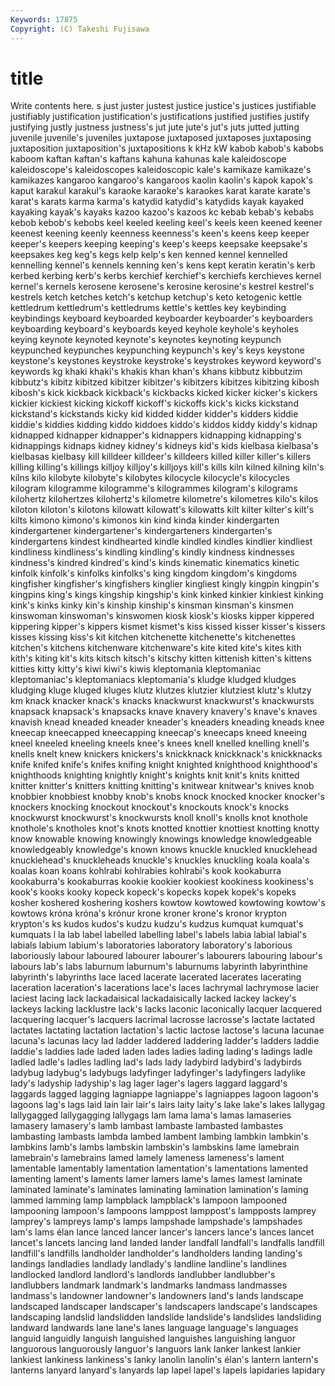 ```yaml
---
Keywords: 17875 
Copyright: (C) Takeshi Fujisawa
---
```


# title

Write contents here.
s just juster justest justice justice's justices justifiable
justifiably justification justification's justifications justified justifies justify justifying justly justness
justness's jut jute jute's jut's juts jutted jutting juvenile juvenile's
juveniles juxtapose juxtaposed juxtaposes juxtaposing juxtaposition juxtaposition's juxtapositions k kHz
kW kabob kabob's kabobs kaboom kaftan kaftan's kaftans kahuna kahunas
kale kaleidoscope kaleidoscope's kaleidoscopes kaleidoscopic kale's kamikaze kamikaze's kamikazes kangaroo
kangaroo's kangaroos kaolin kaolin's kapok kapok's kaput karakul karakul's karaoke
karaoke's karaokes karat karate karate's karat's karats karma karma's katydid
katydid's katydids kayak kayaked kayaking kayak's kayaks kazoo kazoo's kazoos
kc kebab kebab's kebabs kebob kebob's kebobs keel keeled keeling
keel's keels keen keened keener keenest keening keenly keenness keenness's
keen's keens keep keeper keeper's keepers keeping keeping's keep's keeps
keepsake keepsake's keepsakes keg keg's kegs kelp kelp's ken kenned
kennel kennelled kennelling kennel's kennels kenning ken's kens kept keratin
keratin's kerb kerbed kerbing kerb's kerbs kerchief kerchief's kerchiefs kerchieves
kernel kernel's kernels kerosene kerosene's kerosine kerosine's kestrel kestrel's kestrels
ketch ketches ketch's ketchup ketchup's keto ketogenic kettle kettledrum kettledrum's
kettledrums kettle's kettles key keybinding keybindings keyboard keyboarded keyboarder keyboarder's
keyboarders keyboarding keyboard's keyboards keyed keyhole keyhole's keyholes keying keynote
keynoted keynote's keynotes keynoting keypunch keypunched keypunches keypunching keypunch's key's
keys keystone keystone's keystones keystroke keystroke's keystrokes keyword keyword's keywords
kg khaki khaki's khakis khan khan's khans kibbutz kibbutzim kibbutz's
kibitz kibitzed kibitzer kibitzer's kibitzers kibitzes kibitzing kibosh kibosh's kick
kickback kickback's kickbacks kicked kicker kicker's kickers kickier kickiest kicking
kickoff kickoff's kickoffs kick's kicks kickstand kickstand's kickstands kicky kid
kidded kidder kidder's kidders kiddie kiddie's kiddies kidding kiddo kiddoes
kiddo's kiddos kiddy kiddy's kidnap kidnapped kidnapper kidnapper's kidnappers kidnapping
kidnapping's kidnappings kidnaps kidney kidney's kidneys kid's kids kielbasa kielbasa's
kielbasas kielbasy kill killdeer killdeer's killdeers killed killer killer's killers
killing killing's killings killjoy killjoy's killjoys kill's kills kiln kilned
kilning kiln's kilns kilo kilobyte kilobyte's kilobytes kilocycle kilocycle's kilocycles
kilogram kilogramme kilogramme's kilogrammes kilogram's kilograms kilohertz kilohertzes kilohertz's kilometre
kilometre's kilometres kilo's kilos kiloton kiloton's kilotons kilowatt kilowatt's kilowatts
kilt kilter kilter's kilt's kilts kimono kimono's kimonos kin kind
kinda kinder kindergarten kindergartener kindergartener's kindergarteners kindergarten's kindergartens kindest kindhearted
kindle kindled kindles kindlier kindliest kindliness kindliness's kindling kindling's kindly
kindness kindnesses kindness's kindred kindred's kind's kinds kinematic kinematics kinetic
kinfolk kinfolk's kinfolks kinfolks's king kingdom kingdom's kingdoms kingfisher kingfisher's
kingfishers kinglier kingliest kingly kingpin kingpin's kingpins king's kings kingship
kingship's kink kinked kinkier kinkiest kinking kink's kinks kinky kin's
kinship kinship's kinsman kinsman's kinsmen kinswoman kinswoman's kinswomen kiosk kiosk's
kiosks kipper kippered kippering kipper's kippers kismet kismet's kiss kissed
kisser kisser's kissers kisses kissing kiss's kit kitchen kitchenette kitchenette's
kitchenettes kitchen's kitchens kitchenware kitchenware's kite kited kite's kites kith
kith's kiting kit's kits kitsch kitsch's kitschy kitten kittenish kitten's
kittens kitties kitty kitty's kiwi kiwi's kiwis kleptomania kleptomaniac kleptomaniac's
kleptomaniacs kleptomania's kludge kludged kludges kludging kluge kluged kluges klutz
klutzes klutzier klutziest klutz's klutzy km knack knacker knack's knacks
knackwurst knackwurst's knackwursts knapsack knapsack's knapsacks knave knavery knavery's knave's
knaves knavish knead kneaded kneader kneader's kneaders kneading kneads knee
kneecap kneecapped kneecapping kneecap's kneecaps kneed kneeing kneel kneeled kneeling
kneels knee's knees knell knelled knelling knell's knells knelt knew
knickers knickers's knickknack knickknack's knickknacks knife knifed knife's knifes knifing
knight knighted knighthood knighthood's knighthoods knighting knightly knight's knights knit
knit's knits knitted knitter knitter's knitters knitting knitting's knitwear knitwear's
knives knob knobbier knobbiest knobby knob's knobs knock knocked knocker
knocker's knockers knocking knockout knockout's knockouts knock's knocks knockwurst knockwurst's
knockwursts knoll knoll's knolls knot knothole knothole's knotholes knot's knots
knotted knottier knottiest knotting knotty know knowable knowing knowingly knowings
knowledge knowledgeable knowledgeably knowledge's known knows knuckle knuckled knucklehead knucklehead's
knuckleheads knuckle's knuckles knuckling koala koala's koalas koan koans kohlrabi
kohlrabies kohlrabi's kook kookaburra kookaburra's kookaburras kookie kookier kookiest kookiness
kookiness's kook's kooks kooky kopeck kopeck's kopecks kopek kopek's kopeks
kosher koshered koshering koshers kowtow kowtowed kowtowing kowtow's kowtows króna
króna's krónur krone kroner krone's kronor krypton krypton's ks kudos
kudos's kudzu kudzu's kudzus kumquat kumquat's kumquats l la lab
label labelled labelling label's labels labia labial labial's labials labium
labium's laboratories laboratory laboratory's laborious laboriously labour laboured labourer labourer's
labourers labouring labour's labours lab's labs laburnum laburnum's laburnums labyrinth
labyrinthine labyrinth's labyrinths lace laced lacerate lacerated lacerates lacerating laceration
laceration's lacerations lace's laces lachrymal lachrymose lacier laciest lacing lack
lackadaisical lackadaisically lacked lackey lackey's lackeys lacking lacklustre lack's lacks
laconic laconically lacquer lacquered lacquering lacquer's lacquers lacrimal lacrosse lacrosse's
lactate lactated lactates lactating lactation lactation's lactic lactose lactose's lacuna
lacunae lacuna's lacunas lacy lad ladder laddered laddering ladder's ladders
laddie laddie's laddies lade laded laden lades ladies lading lading's
ladings ladle ladled ladle's ladles ladling lad's lads lady ladybird
ladybird's ladybirds ladybug ladybug's ladybugs ladyfinger ladyfinger's ladyfingers ladylike lady's
ladyship ladyship's lag lager lager's lagers laggard laggard's laggards lagged
lagging lagniappe lagniappe's lagniappes lagoon lagoon's lagoons lag's lags laid
lain lair lair's lairs laity laity's lake lake's lakes lallygag
lallygagged lallygagging lallygags lam lama lama's lamas lamaseries lamasery lamasery's
lamb lambast lambaste lambasted lambastes lambasting lambasts lambda lambed lambent
lambing lambkin lambkin's lambkins lamb's lambs lambskin lambskin's lambskins lame
lamebrain lamebrain's lamebrains lamed lamely lameness lameness's lament lamentable lamentably
lamentation lamentation's lamentations lamented lamenting lament's laments lamer lamers lame's
lames lamest laminate laminated laminate's laminates laminating lamination lamination's laming
lammed lamming lamp lampblack lampblack's lampoon lampooned lampooning lampoon's lampoons
lamppost lamppost's lampposts lamprey lamprey's lampreys lamp's lamps lampshade lampshade's
lampshades lam's lams élan lance lanced lancer lancer's lancers lance's
lances lancet lancet's lancets lancing land landed lander landfall landfall's
landfalls landfill landfill's landfills landholder landholder's landholders landing landing's landings
landladies landlady landlady's landline landline's landlines landlocked landlord landlord's landlords
landlubber landlubber's landlubbers landmark landmark's landmarks landmass landmasses landmass's landowner
landowner's landowners land's lands landscape landscaped landscaper landscaper's landscapers landscape's
landscapes landscaping landslid landslidden landslide landslide's landslides landsliding landward landwards
lane lane's lanes language language's languages languid languidly languish languished
languishes languishing languor languorous languorously languor's languors lank lanker lankest
lankier lankiest lankiness lankiness's lanky lanolin lanolin's élan's lantern lantern's
lanterns lanyard lanyard's lanyards lap lapel lapel's lapels lapidaries lapidary
